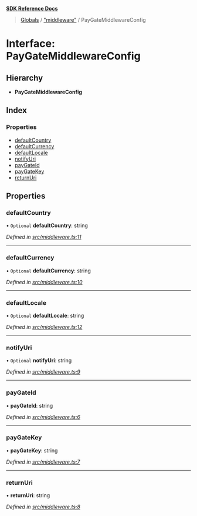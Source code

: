 **[SDK Reference Docs](../README.md)**

> [Globals](../README.md) / ["middleware"](../modules/_middleware_.md) / PayGateMiddlewareConfig

# Interface: PayGateMiddlewareConfig

## Hierarchy

- **PayGateMiddlewareConfig**

## Index

### Properties

- [defaultCountry](_middleware_.paygatemiddlewareconfig.md#defaultcountry)
- [defaultCurrency](_middleware_.paygatemiddlewareconfig.md#defaultcurrency)
- [defaultLocale](_middleware_.paygatemiddlewareconfig.md#defaultlocale)
- [notifyUri](_middleware_.paygatemiddlewareconfig.md#notifyuri)
- [payGateId](_middleware_.paygatemiddlewareconfig.md#paygateid)
- [payGateKey](_middleware_.paygatemiddlewareconfig.md#paygatekey)
- [returnUri](_middleware_.paygatemiddlewareconfig.md#returnuri)

## Properties

### defaultCountry

• `Optional` **defaultCountry**: string

_Defined in [src/middleware.ts:11](https://github.com/distributhor/paygate-sdk/blob/cf6f971/src/middleware.ts#L11)_

---

### defaultCurrency

• `Optional` **defaultCurrency**: string

_Defined in [src/middleware.ts:10](https://github.com/distributhor/paygate-sdk/blob/cf6f971/src/middleware.ts#L10)_

---

### defaultLocale

• `Optional` **defaultLocale**: string

_Defined in [src/middleware.ts:12](https://github.com/distributhor/paygate-sdk/blob/cf6f971/src/middleware.ts#L12)_

---

### notifyUri

• `Optional` **notifyUri**: string

_Defined in [src/middleware.ts:9](https://github.com/distributhor/paygate-sdk/blob/cf6f971/src/middleware.ts#L9)_

---

### payGateId

• **payGateId**: string

_Defined in [src/middleware.ts:6](https://github.com/distributhor/paygate-sdk/blob/cf6f971/src/middleware.ts#L6)_

---

### payGateKey

• **payGateKey**: string

_Defined in [src/middleware.ts:7](https://github.com/distributhor/paygate-sdk/blob/cf6f971/src/middleware.ts#L7)_

---

### returnUri

• **returnUri**: string

_Defined in [src/middleware.ts:8](https://github.com/distributhor/paygate-sdk/blob/cf6f971/src/middleware.ts#L8)_
